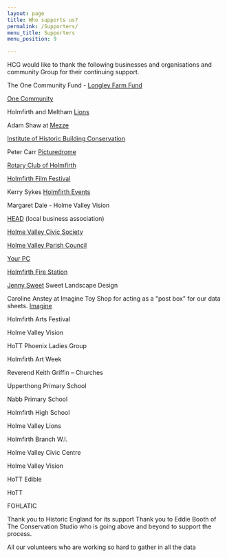 ```yaml
---
layout: page
title: Who supports us?
permalink: /Supporters/
menu_title: Supporters
menu_position: 9

---
```

HCG would like to thank the following businesses and organisations and community Group for their continuing support.

The One Community Fund - [Longley Farm Fund](http://www.one-community.org.uk/looking-for-funding/longley-farm-fund.php)

[One Community](http://www.one-community.org.uk/)

Holmfirth and Meltham [Lions](http://lions105c.org.uk/holmfirth/)

Adam Shaw at [Mezze](http://www.mezze-bar-restaurant.co.uk)

[Institute of Historic Building Conservation](http://www.ihbc.org.uk)

Peter Carr [Picturedrome](http://www.picturedrome.net)

[Rotary Club of Holmfirth](https://www.rotary-ribi.org/clubs/homepage.php?ClubID=207)

[Holmfirth Film Festival](http://holmfirthfilmfestival.org)

Kerry Sykes
[Holmfirth Events](http://www.holmfirthevents.co.uk)

Margaret Dale - 
Holme Valley Vision

[HEAD](http://holmfirthhead.co.uk/)  (local business association)

[Holme Valley Civic Society](http://www.holmfirthevents.co.uk/organizer/holme-valley-civic-society)

[Holme Valley Parish Council](http://www.holmevalleyparishcouncil.gov.uk)

[Your PC](http://holmfirthpcrepairs.co.uk/)

[Holmfirth Fire Station](http://www.westyorksfire.gov.uk/stations/holmfirth/)

[Jenny Sweet](https://www.sweetlandscapedesign.co.uk) Sweet Landscape Design

Caroline Anstey at Imagine Toy Shop for acting as a "post box" for our data sheets. [Imagine](http://www.toyshopuk.co.uk)

Holmfirth Arts Festival

Holme Valley Vision

HoTT Phoenix Ladies Group

Holmfirth Art Week

Reverend Keith Griffin – Churches

Upperthong Primary School

Nabb Primary School

Holmfirth High School

Holme Valley Lions

Holmfirth Branch W.I.

Holme Valley Civic Centre

Holme Valley Vision

HoTT Edible

HoTT

FOHLATIC

Thank you to Historic England for its support
Thank you to Eddie Booth of The Conservation Studio who is going above and beyond to support the process.


All our volunteers who are working so hard to gather in all the data
